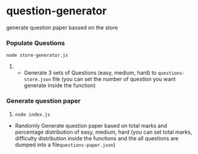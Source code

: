 # question-generator

generate question paper bassed on the store

### Populate Questions
 `node store-generator.js`
 1. * Generate 3 sets of Questions (easy, medium, hard) to `questions-store.json` file  (you can set the number of question you want generate inside the function)
    
  ### Generate question paper
1. `node index.js`
  * Randomly Generate question paper based on total marks and percentage distribution of easy, medium, hard (you can set total marks, difficulty distribution inside the functions and the all questions are dumped into a file`questions-paper.json`)
